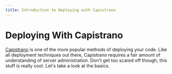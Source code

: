 ```yaml
---
title: Introduction to Deploying with Capistrano
---
```


# Deploying With Capistrano
[Capistrano](https://github.com/capistrano/rails) is one of the more
popular methods of deploying your code. Like all deployment techniques
out there, Capistrano requires a fair amount of understanding of server
administration. Don't get too scared off though, this stuff is really
cool. Let's take a look at the basics.
